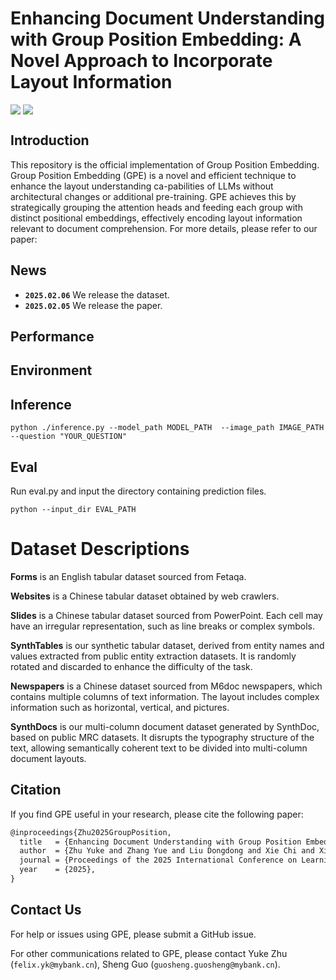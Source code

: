 # Enhancing Document Understanding with Group Position Embedding: A Novel Approach to Incorporate Layout Information

<div style='display:flex; gap: 0.25rem; '>
<a href='https://huggingface.co/GPE'><img src='https://img.shields.io/badge/%F0%9F%A4%97%20Hugging%20Face-Checkpoint-blue'></a> 
<a href='https://arxiv.org/abs/'><img src='https://img.shields.io/badge/Paper-PDF-red'></a>
</div>



## Introduction
This repository is the official implementation of Group Position Embedding. Group Position Embedding (GPE) is a novel and efficient technique to enhance the layout understanding ca-pabilities of LLMs without architectural changes or additional pre-training. GPE achieves this by strategically grouping the attention heads and feeding each group with distinct positional embeddings, effectively encoding layout information relevant to document comprehension. For more details, please refer to our paper:


## News

- **`2025.02.06`**  We release the dataset.
- **`2025.02.05`**  We release the paper.



## Performance



## Environment


## Inference


```
python ./inference.py --model_path MODEL_PATH  --image_path IMAGE_PATH  --question "YOUR_QUESTION"

```

## Eval

Run eval.py and input the directory containing prediction files.
```
python --input_dir EVAL_PATH

```


# Dataset Descriptions

**Forms** is an English tabular dataset sourced from Fetaqa.

**Websites** is a Chinese tabular dataset obtained by web crawlers.

**Slides** is a Chinese tabular dataset sourced from PowerPoint. Each cell may have an irregular representation, such as line breaks or complex symbols.

**SynthTables** is our synthetic tabular dataset, derived from entity names and values extracted from public entity extraction datasets. It is randomly rotated and discarded to enhance the difficulty of the task.

**Newspapers** is a Chinese dataset sourced from M6doc newspapers, which contains multiple columns of text information. The layout includes complex information such as horizontal, vertical, and pictures.

**SynthDocs** is our multi-column document dataset generated by SynthDoc, based on public MRC datasets. It disrupts the typography structure of the text, allowing semantically coherent text to be divided into multi-column document layouts.


## Citation

If you find GPE useful in your research, please cite the following paper:

``` latex
@inproceedings{Zhu2025GroupPosition,
  title   = {Enhancing Document Understanding with Group Position Embedding: A Novel Approach to Incorporate Layout Information},
  author  = {Zhu Yuke and Zhang Yue and Liu Dongdong and Xie Chi and Xiong Zihu and Zheng Bo and Guo Sheng},
  journal = {Proceedings of the 2025 International Conference on Learning Representations},
  year    = {2025},
}
```

## Contact Us

For help or issues using GPE, please submit a GitHub issue.

For other communications related to GPE, please contact Yuke Zhu (`felix.yk@mybank.cn`), Sheng Guo (`guosheng.guosheng@mybank.cn`).
